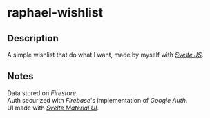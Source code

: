 # raphael-wishlist

## Description
A simple wishlist that do what I want, made by myself with _[Svelte JS](https://svelte.dev)_.<br>

## Notes
Data stored on _Firestore_.<br>
Auth securized with _Firebase_'s implementation of _Google Auth_.<br>
UI made with _[Svelte Material UI](https://sveltematerialui.com)_.
